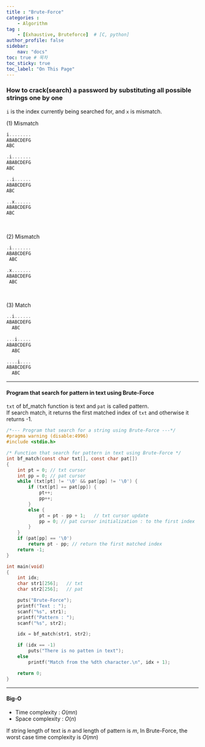 ```yaml
---
title : "Brute-Force"
categories : 
    - Algorithm
tag :
    - [Exhaustive, Bruteforce]  # [C, python]
author_profile: false
sidebar:
    nav: "docs"
toc: true # 목차
toc_sticky: true
toc_label: "On This Page"
---
```


### How to crack(search) a password by substituting all possible strings one by one
`i` is the index currently being searched for, and `x` is mismatch.

(1) Mismatch
```c
i........
ABABCDEFG
ABC

.i.......
ABABCDEFG
ABC

..i......
ABABCDEFG
ABC

..x......
ABABCDEFG
ABC
```

<br/>

(2) Mismatch
```c
.i.......
ABABCDEFG
 ABC

.x.......
ABABCDEFG
 ABC
```

<br/>

(3) Match
```c
..i......
ABABCDEFG
  ABC
  
...i.....
ABABCDEFG
  ABC

....i....
ABABCDEFG
  ABC
```

---

#### Program that search for pattern in text using Brute-Force
`txt` of bf_match function is text and `pat` is called pattern.  
If search match, it returns the first matched index of `txt` and otherwise it returns -1.

```c
/*--- Program that search for a string using Brute-Force ---*/
#pragma warning (disable:4996)
#include <stdio.h>

/* Function that search for pattern in text using Brute-Force */
int bf_match(const char txt[], const char pat[])
{
	int pt = 0; // txt cursor 
	int pp = 0; // pat cursor 
	while (txt[pt] != '\0' && pat[pp] != '\0') {
		if (txt[pt] == pat[pp]) { 
			pt++;
			pp++;
		}
		else {
			pt = pt - pp + 1;   // txt cursor update 
			pp = 0; // pat cursor initialization : to the first index 
		}
	}
	if (pat[pp] == '\0')
		return pt - pp; // return the first matched index
	return -1;
}

int main(void)
{
	int idx;
	char str1[256];   // txt 
	char str2[256];   // pat 

	puts("Brute-Force");
	printf("Text : ");
	scanf("%s", str1);
	printf("Pattern : ");
	scanf("%s", str2);

	idx = bf_match(str1, str2);	

	if (idx == -1)
		puts("There is no patten in text");
	else
		printf("Match from the %dth character.\n", idx + 1);

	return 0;
}

```

----

#### Big-O

* Time complexity : $O(mn)$
* Space complexity : $O(n)$

If string length of text is $n$ and length of pattern is $m$, In Brute-Force, the worst case time complexity is $O(mn)$